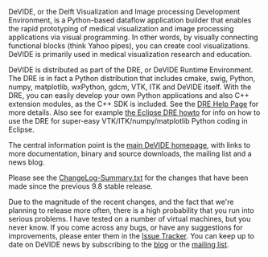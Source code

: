 DeVIDE, or the Delft Visualization and Image processing Development Environment, is a Python-based dataflow application builder that enables the rapid prototyping of medical visualization and image processing applications via visual programming. In other words, by visually connecting functional blocks (think Yahoo pipes), you can create cool visualizations.  DeVIDE is primarily used in medical visualization research and education.

DeVIDE is distributed as part of the DRE, or DeVIDE Runtime Environment. The DRE is in fact a Python distribution that includes cmake, swig, Python, numpy, matplotlib, wxPython, gdcm, VTK, ITK and DeVIDE itself. With the DRE, you can easily develop your own Python applications and also C++ extension modules, as the C++ SDK is included. See the [DRE Help Page](HelpDRE.md) for more details. Also see for example [the Eclipse DRE howto](EclipseDRE.md) for info on how to use the DRE for super-easy VTK/ITK/numpy/matplotlib Python coding in Eclipse.

The central information point is the [main DeVIDE homepage](http://visualisation.tudelft.nl/Projects/DeVIDE), with links to more documentation, binary and source downloads, the mailing list and a news blog.

Please see the [ChangeLog-Summary.txt](http://code.google.com/p/devide/source/browse/docs/ChangeLog-Summary.txt?spec=svna54fc1c26a2c43725813cfcd20f00e0bb50d9825&r=a54fc1c26a2c43725813cfcd20f00e0bb50d9825) for the changes that have been made since the previous 9.8 stable release.

Due to the magnitude of the recent changes, and the fact that we're planning to release more often, there is a high probability that you run into serious problems.  I have tested on a number of virtual machines, but you never know.  If you come across any bugs, or have any suggestions for improvements, please enter them in the [Issue Tracker](http://code.google.com/p/devide/issues/list).  You can keep up to date on DeVIDE news by subscribing to the [blog](http://devidenews.wordpress.com/) or the [mailing list](http://groups.google.com/group/devide-users).